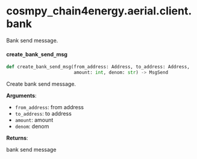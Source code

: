 <a id="cosmpy_chain4energy.aerial.client.bank"></a>

# cosmpy`_`chain4energy.aerial.client.bank

Bank send message.

<a id="cosmpy_chain4energy.aerial.client.bank.create_bank_send_msg"></a>

#### create`_`bank`_`send`_`msg

```python
def create_bank_send_msg(from_address: Address, to_address: Address,
                         amount: int, denom: str) -> MsgSend
```

Create bank send message.

**Arguments**:

- `from_address`: from address
- `to_address`: to address
- `amount`: amount
- `denom`: denom

**Returns**:

bank send message

